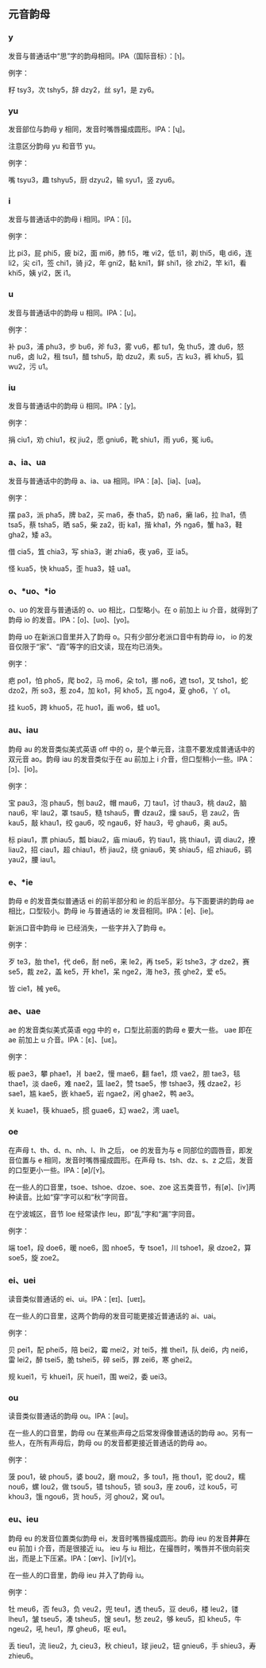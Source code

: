 ## 元音韵母

### y

发音与普通话中“思”字的韵母相同。IPA（国际音标）：\[ɿ\]。

例字：

籽 tsy3，次 tshy5，辞 dzy2，丝 sy1，是 zy6。

### yu

发音部位与韵母 y 相同，发音时嘴唇撮成圆形。IPA：\[ʮ\]。

注意区分韵母 yu 和音节 yu。

例字：

嘴 tsyu3，趣 tshyu5，厨 dzyu2，输 syu1，竖 zyu6。


### i

发音与普通话中的韵母 i 相同。IPA：\[i\]。

例字：

比 pi3，屁 phi5，疲 bi2，面 mi6，肺 fi5，唯 vi2，低 ti1，剃 thi5，电 di6，连 li2，尖 ci1，签 chi1，骑 ji2，年 gni2，黏 kni1，鲜 shi1，徐 zhi2，竿 ki1，看 khi5，姨 yi2，医 i1。

### u

发音与普通话中的韵母 u 相同。IPA：\[u\]。

例字：

补 pu3，浦 phu3，步 bu6，斧 fu3，雾 vu6，都 tu1，兔 thu5，渡 du6，怒 nu6，卤 lu2，租 tsu1，醋 tshu5，助 dzu2，素 su5，古 ku3，裤 khu5，狐 wu2，污 u1。

### iu

发音与普通话中的韵母 ü 相同。IPA：\[y\]。

例字：

捐 ciu1，劝 chiu1，权 jiu2，愿 gniu6，靴 shiu1，雨 yu6，冤 iu6。

### a、ia、ua

发音与普通话中的韵母 a、ia、ua 相同。IPA：\[a\]、\[ia\]、\[ua\]。

例字：

摆 pa3，派 pha5，牌 ba2，买 ma6，泰 tha5，奶 na6，癞 la6，拉 lha1，债 tsa5，蔡 tsha5，晒 sa5，柴 za2，街 ka1，揩 kha1，外 nga6，蟹 ha3，鞋 gha2，矮 a3。

借 cia5，笡 chia3，写 shia3，谢 zhia6，夜 ya6，亚 ia5。

怪 kua5，快 khua5，歪 hua3，娃 ua1。

### o、\*uo、\*io

o、uo 的发音与普通话的 o、uo 相比，口型略小。在 o 前加上 iu 介音，就得到了韵母 io 的发音。IPA：\[o\]、\[uo\]、\[yo\]。

韵母 uo 在新派口音里并入了韵母 o。只有少部分老派口音中有韵母 io， io 的发音仅限于“家”、“霞”等字的旧文读，现在均已消失。

例字：

疤 po1，怕 pho5，爬 bo2，马 mo6，朵 to1，挪 no6，遮 tso1，叉 tsho1，蛇 dzo2，所 so3，惹 zo4，加 ko1，抲 kho5，瓦 ngo4，夏 gho6，丫 o1。

挂 kuo5，跨 khuo5，花 huo1，画 wo6，蛙 uo1。

### au、iau

韵母 au 的发音类似美式英语 off 中的 o，是个单元音，注意不要发成普通话中的双元音 ao。韵母 iau 的发音类似于在 au 前加上 i 介音，但口型稍小一些。IPA：\[ɔ\]、\[io\]。

例字：

宝 pau3，泡 phau5，刨 bau2，帽 mau6，刀 tau1，讨 thau3，桃 dau2，脑 nau6，牢 lau2，罩 tsau5，糙 tshau5，曹 dzau2，燥 sau5，皂 zau2，告 kau5，敲 khau1，绞 gau6，咬 ngau6，好 hau3，号 ghau6，奥 au5。

标 piau1，票 phiau5，瓢 biau2，庙 miau6，钓 tiau1，挑 thiau1，调 diau2，撩 liau2，招 ciau1，超 chiau1，桥 jiau2，绕 gniau6，笑 shiau5，绍 zhiau6，鹞 yau2，腰 iau1。

### e、\*ie

韵母 e 的发音类似普通话 ei 的前半部分和 ie 的后半部分。与下面要讲的韵母 ae 相比，口型较小。韵母 ie 与普通话的 ie 发音相同。IPA：\[e\]、\[ie\]。

新派口音中韵母 ie 已经消失，一些字并入了韵母 e。

例字：

歹 te3，胎 the1，代 de6，耐 ne6，来 le2，再 tse5，彩 tshe3，才 dze2，赛 se5，裁 ze2，盖 ke5，开 khe1，呆 nge2，海 he3，孩 ghe2，爱 e5。

皆 cie1，械 ye6。

### ae、uae

ae 的发音类似美式英语 egg 中的 e，口型比前面的韵母 e 要大一些。 uae 即在 ae 前加上 u 介音。IPA：\[ɛ\]、\[uɛ\]。

例字：

板 pae3，攀 phae1，爿 bae2，慢 mae6，翻 fae1，烦 vae2，胆 tae3，毯 thae1，淡 dae6，难 nae2，篮 lae2，赞 tsae5，惨 tshae3，残 dzae2，衫 sae1，尴 kae5，嵌 khae5，岩 ngae2，闲 ghae2，鸭 ae3。

关 kuae1，筷 khuae5，掼 guae6，幻 wae2，湾 uae1。

### oe

在声母 t、th、d、n、nh、l、lh 之后， oe 的发音为与 e 同部位的圆唇音，即发音位置与 e 相同，发音时嘴唇撮成圆形。在声母 ts、tsh、dz、s、z 之后，发音的口型更小一些。IPA：\[ø\]/\[ʏ\]。

在一些人的口音里，tsoe、tshoe、dzoe、soe、zoe 这五类音节，有\[ø\]、\[iʏ\]两种读音。比如“穿”字可以和“秋”字同音。

在宁波城区，音节 loe 经常读作 leu，即“乱”字和“漏”字同音。

例字：

端 toe1，段 doe6，暖 noe6，囡 nhoe5，专 tsoe1，川 tshoe1，泉 dzoe2，算 soe5，旋 zoe2。

### ei、uei

读音类似普通话的 ei、ui。IPA：\[ɐɪ\]、\[uɐɪ\]。

在一些人的口音里，这两个韵母的发音可能更接近普通话的 ai、uai。

例字：

贝 pei1，配 phei5，陪 bei2，霉 mei2，对 tei5，推 thei1，队 dei6，内 nei6，雷 lei2，醉 tsei5，脆 tshei5，碎 sei5，罪 zei6，寒 ghei2。

规 kuei1，亏 khuei1，灰 huei1，围 wei2，委 uei3。

### ou

读音类似普通话的韵母 ou。IPA：\[əu\]。

在一些人的口音里，韵母 ou 在某些声母之后常发得像普通话的韵母 ao。另有一些人，在所有声母后，韵母 ou 的发音都更接近普通话的韵母 ao。

例字：

菠 pou1，破 phou5，婆 bou2，磨 mou2，多 tou1，拖 thou1，驼 dou2，糯 nou6，螺 lou2，做 tsou5，错 tshou5，锁 sou3，座 zou6，过 kou5，可 khou3，饿 ngou6，货 hou5，河 ghou2，窝 ou1。

### eu、ieu

韵母 eu 的发音位置类似韵母 ei，发音时嘴唇撮成圆形。韵母 ieu 的发音**并非**在 eu 前加 i 介音，而是很接近 iu。 ieu 与 iu 相比，在撮唇时，嘴唇并不很向前突出，而是上下压紧。IPA：\[œʏ\]、\[iʏ\]/\[ʏ\]。

在一些人的口音里，韵母 ieu 并入了韵母 iu。

例字：

牡 meu6，否 feu3，负 veu2，兜 teu1，透 theu5，豆 deu6，楼 leu2，镂 lheu1，皱 tseu5，凑 tsheu5，馊 seu1，愁 zeu2，够 keu5，扣 kheu5，牛 ngeu2，吼 heu1，厚 gheu6，呕 eu1。

丢 tieu1，流 lieu2，九 cieu3，秋 chieu1，球 jieu2，钮 gnieu6，手 shieu3，寿 zhieu6。